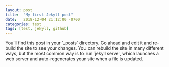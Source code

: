 ```yaml
---
layout: post
title:  "My first Jekyll post"
date:   2018-12-04 21:12:00 -0700
categories: test
tags: [test, jekyll, github]
---
```


<section id="blog-posts" class="bg-white text-dark py-5">
    <div class="container fill-viewport-70 px-0">
      You’ll find this post in your `_posts` directory. Go ahead and edit it and re-build the site to see your changes. You can rebuild the site in many different ways, but the most common way is to run `jekyll serve`, which launches a web server and auto-regenerates your site when a file is updated.
    </div>
</section>
